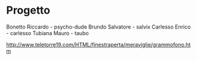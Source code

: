 Progetto
========

Bonetto Riccardo - psycho-dude
Brundo Salvatore - salvix
Carlesso Enrico - carlesso
Tubiana Mauro - taubo

http://www.teletorre19.com/HTML/finestraperta/meraviglie/grammofono.htm